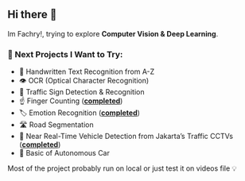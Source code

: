 ## Hi there 👋

Im Fachry!, trying to explore **Computer Vision & Deep Learning**.

### 🔭 Next Projects I Want to Try:  
- 📝 Handwritten Text Recognition from A-Z  
- 👁️ OCR (Optical Character Recognition)  
- 🚦 Traffic Sign Detection & Recognition  
- ☝️ Finger Counting ([**completed**](https://github.com/yourusername/FingerCounting_OpenCV-DeepLearning))  
- 🏷️ Emotion Recognition ([**completed**](https://github.com/yourusername/EmotionRecognition_DeepLearning))  
- 🛣️ Road Segmentation  
- 🚗 Near Real-Time Vehicle Detection from Jakarta’s Traffic CCTVs ([**completed**](https://github.com/fachrysann/Car-Detection))  
- 🤖 Basic of Autonomous Car  


Most of the project probably run on local or just test it on videos file 💡 

